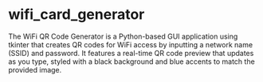# wifi_card_generator
The WiFi QR Code Generator is a Python-based GUI application using tkinter that creates QR codes for WiFi access by inputting a network name (SSID) and password. It features a real-time QR code preview that updates as you type, styled with a black background and blue accents to match the provided image.
